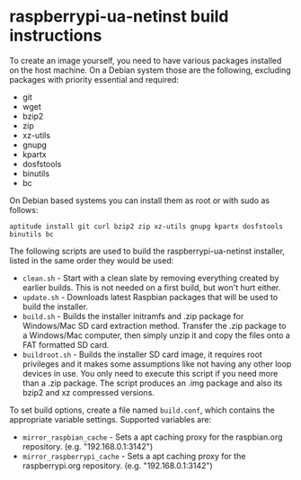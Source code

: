 raspberrypi-ua-netinst build instructions
======================================

To create an image yourself, you need to have various packages installed on the host machine.
On a Debian system those are the following, excluding packages with priority essential and required:

- git
- wget
- bzip2
- zip
- xz-utils
- gnupg
- kpartx
- dosfstools
- binutils
- bc

On Debian based systems you can install them as root or with sudo as follows:

```
aptitude install git curl bzip2 zip xz-utils gnupg kpartx dosfstools binutils bc
```

The following scripts are used to build the raspberrypi-ua-netinst installer, listed in the same order they would be used:

- `clean.sh` - Start with a clean slate by removing everything created by earlier builds. This is not needed on a first build, but won't hurt either.
- `update.sh` - Downloads latest Raspbian packages that will be used to build the installer.
- `build.sh` - Builds the installer initramfs and .zip package for Windows/Mac SD card extraction method. Transfer the .zip package to a Windows/Mac computer, then simply unzip it and copy the files onto a FAT formatted SD card.
- `buildroot.sh` - Builds the installer SD card image, it requires root privileges and it makes some assumptions like not having any other loop devices in use. You only need to execute this script if you need more than a .zip package. The script produces an .img package and also its bzip2 and xz compressed versions.

To set build options, create a file named `build.conf`, which contains the appropriate variable settings. Supported variables are:

- `mirror_raspbian_cache` - Sets a apt caching proxy for the raspbian.org repository. (e.g. "192.168.0.1:3142")
- `mirror_raspberrypi_cache` - Sets a apt caching proxy for the raspberrypi.org repository. (e.g. "192.168.0.1:3142")
